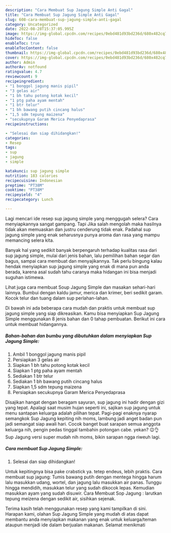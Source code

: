 ```yaml
---
description: "Cara Membuat Sup Jagung Simple Anti Gagal"
title: "Cara Membuat Sup Jagung Simple Anti Gagal"
slug: 608-cara-membuat-sup-jagung-simple-anti-gagal
category: Uncategorized
date: 2022-08-28T15:37:05.995Z
image: https://img-global.cpcdn.com/recipes/0ebd481d93bd236d/680x482cq70/sup-jagung-simple-foto-resep-utama.jpg
hideToc: false
enableToc: true
enableTocContent: false
thumbnail: https://img-global.cpcdn.com/recipes/0ebd481d93bd236d/680x482cq70/sup-jagung-simple-foto-resep-utama.jpg
cover: https://img-global.cpcdn.com/recipes/0ebd481d93bd236d/680x482cq70/sup-jagung-simple-foto-resep-utama.jpg
author: Admin
authorAv: notfound
ratingvalue: 4.7
reviewcount: 9
recipeingredient:
- "1 bonggol jagung manis pipil"
- "3 gelas air"
- "1 bh tahu potong kotak kecil"
- "1 ptg paha ayam mentah"
- "1 btr telur"
- "1 bh bawang putih cincang halus"
- "1,5 sdm tepung maizena"
- "secukupnya Garam Merica Penyedaprasa"
recipeinstructions:

- "Selesai dan siap dihidangkan!"
categories:
- Resep
tags:
- sup
- jagung
- simple

katakunci: sup jagung simple 
nutrition: 183 calories
recipecuisine: Indonesian
preptime: "PT38M"
cooktime: "PT38M"
recipeyield: "4"
recipecategory: Lunch

---
```



Lagi mencari ide resep sup jagung simple yang menggugah selera? Cara menyiapkannya sangat gampang. Tapi Jika salah mengolah maka hasilnya tidak akan memuaskan dan justru cenderung tidak enak. Padahal sup jagung simple yang enak seharusnya punya aroma dan rasa yang mampu memancing selera kita.


Banyak hal yang sedikit banyak berpengaruh terhadap kualitas rasa dari sup jagung simple, mulai dari jenis bahan, lalu pemilihan bahan segar dan bagus, sampai cara membuat dan menyajikannya. Tak perlu bingung kalau hendak menyiapkan sup jagung simple yang enak di mana pun anda berada, karena asal sudah tahu caranya maka hidangan ini bisa menjadi suguhan istimewa.

Lihat juga cara membuat Soup Jagung Simple dan masakan sehari-hari lainnya. Bumbui dengan kaldu jamur, merica dan krimer, beri sedikit garam. Kocok telur dan tuang dalam sup perlahan-lahan.


Di bawah ini ada beberapa cara mudah dan praktis untuk membuat sup jagung simple yang siap dikreasikan. Kamu bisa menyiapkan Sup Jagung Simple menggunakan 8 jenis bahan dan 0 tahap pembuatan. Berikut ini cara untuk membuat hidangannya.

<!--inarticleads1-->

##### Bahan-bahan dan bumbu yang dibutuhkan dalam menyiapkan Sup Jagung Simple:

1. Ambil 1 bonggol jagung manis pipil
1. Persiapkan 3 gelas air
1. Siapkan 1 bh tahu potong kotak kecil
1. Siapkan 1 ptg paha ayam mentah
1. Sediakan 1 btr telur
1. Sediakan 1 bh bawang putih cincang halus
1. Siapkan 1,5 sdm tepung maizena
1. Persiapkan secukupnya Garam Merica Penyedaprasa


Disajikan hangat dengan beragam sayuran, sup jagung ini hadir dengan gizi yang tepat. Apalagi saat musim hujan seperti ini, sajikan sup jagung untuk menu santapan keluarga adalah pilihan tepat. Pagi-pagi enaknya nyarap semangkok Sup Jagung kepiting nih moms, lambung jadi anget badan pun jadi semangat siap awali hari. Cocok banget buat sarapan semua anggota keluarga nih, pengin pedas tinggal tambahin potongan cabe. yekan? 😉👌 Sup Jagung versi super mudah nih moms, bikin sarapan ngga riweuh lagi. 

<!--inarticleads2-->

##### Cara membuat Sup Jagung Simple:


1. Selesai dan siap dihidangkan!

Untuk kepitingnya bisa pake crabstick ya. tetep endeus, lebih praktis. Cara membuat sup jagung: Tumis bawang putih dengan mentega hingga harum lalu masukkan udang, wortel, dan jagung lalu masukkan air panas. Tunggu hingga mendidih, masukkan telur yang sudah dikocok lepas. Kemudian masukkan ayam yang sudah disuwir. Cara Membuat Sop Jagung : larutkan tepung meizena dengan sedikit air, sisihkan sejenak. 

Terima kasih telah menggunakan resep yang kami tampilkan di sini. Harapan kami, olahan Sup Jagung Simple yang mudah di atas dapat membantu anda menyiapkan makanan yang enak untuk keluarga/teman ataupun menjadi ide dalam berjualan makanan. Selamat menikmati
